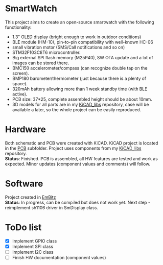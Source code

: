 # SmartWatch
This project aims to create an open-source smartwatch with the following functionality:
- 1.3" OLED display (bright enough to work in outdoor conditions)
- BLE module (HM-10), pin-to-pin compatibility with well-known HC-06
- small vibration motor (SMS/Call notifications and so on)
- STM32F103C8T6 microcontroller.
- Big external SPI flash memory (M25P40), SW OTA update and a lot of images can be stored there.
- BMC150 accelerometer/compass (can recognize double tap on the screen).
- BMP180 barometer/thermometer (just because there is a plenty of space).
- 320mAh battery allowing more than 1 week standby time (with BLE active).
- PCB size: 37*25, complete assembled height should be about 10mm.
- 3D models for all parts are in my [KiCAD_libs](https://github.com/Sl-Alex/KiCAD_libs) repository, case will be available a later, so the whole project can be easily reproduced.

# Hardware
Both schematic and PCB were created with KiCAD. KiCAD project is located in the [PCB](./PCB) subfolder. Project uses components from my [KiCAD_libs](https://github.com/Sl-Alex/KiCAD_libs) repository.<br />
**Status**: Finished. PCB is assembled, all HW features are tested and work as expected. Minor updates (component values and comments) will follow.

# Software
Project created in [EmBitz](http://www.emblocks.org/web/)<br />
**Status**: In progress, can be compiled but does not work yet. Next step - reimplement sh1106 driver in SmDisplay class.<br />

# ToDo list
- [X] Implement GPIO class
- [X] Implement SPI class
- [ ] Implement I2C class
- [ ] Finish HW documentation (component values)
